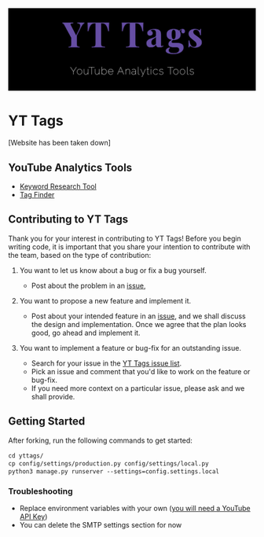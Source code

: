![YT Tags Rich Preview](yttags/static/img/yttags-rich-preview-banner.jpg)
--------------------------------------------------------------------------------
# YT Tags
[Website has been taken down]

## YouTube Analytics Tools
* [Keyword Research Tool](https://yttags.com/keywords)
* [Tag Finder](https://yttags.com/tags)

## Contributing to YT Tags
Thank you for your interest in contributing to YT Tags! Before you begin writing code, it is important that you share your intention to contribute with the team, based on the type of contribution:

1. You want to let us know about a bug or fix a bug yourself.
    - Post about the problem in an [issue](https://github.com/mmyoung979/yttags/issues),


2. You want to propose a new feature and implement it.
    - Post about your intended feature in an [issue](https://github.com/mmyoung979/yttags/issues),
    and we shall discuss the design and implementation. Once we agree that the plan looks good,
    go ahead and implement it.


3. You want to implement a feature or bug-fix for an outstanding issue.
    - Search for your issue in the [YT Tags issue list](https://github.com/mmyoung979/yttags/issues).
    - Pick an issue and comment that you'd like to work on the feature or bug-fix.
    - If you need more context on a particular issue, please ask and we shall provide.

## Getting Started
After forking, run the following commands to get started:
```
cd yttags/
cp config/settings/production.py config/settings/local.py
python3 manage.py runserver --settings=config.settings.local
```

### Troubleshooting
* Replace environment variables with your own ([you will need a YouTube API Key](https://developers.google.com/youtube/v3/getting-started))
* You can delete the SMTP settings section for now
